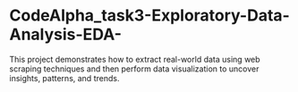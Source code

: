 # CodeAlpha_task3-Exploratory-Data-Analysis-EDA-
This project demonstrates how to extract real-world data using web scraping techniques and then perform data visualization to uncover insights, patterns, and trends.
